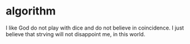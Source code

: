# algorithm
I like God do not play with dice and do not believe in coincidence. I just believe that strving will not disappoint me, in this world.
